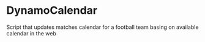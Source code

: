 # DynamoCalendar
Script that updates matches calendar for a football team basing on available calendar in the web

